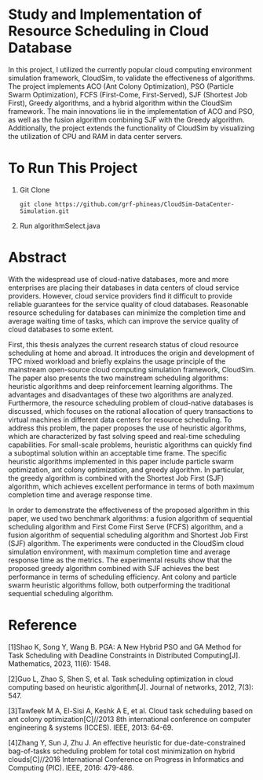 # Study and Implementation of Resource  Scheduling in Cloud Database #

In this project, I utilized the currently popular cloud computing environment simulation framework, CloudSim, to validate the effectiveness of algorithms. The project implements ACO (Ant Colony Optimization), PSO (Particle Swarm Optimization), FCFS (First-Come, First-Served), SJF (Shortest Job First), Greedy algorithms, and a hybrid algorithm within the CloudSim framework. The main innovations lie in the implementation of ACO and PSO, as well as the fusion algorithm combining SJF with the Greedy algorithm. Additionally, the project extends the functionality of CloudSim by visualizing the utilization of CPU and RAM in data center servers.

# To Run This Project

1. Git Clone

   ```shell
   git clone https://github.com/grf-phineas/CloudSim-DataCenter-Simulation.git
   ```

2. Run algorithmSelect.java


# Abstract #

With the widespread use of cloud-native databases, more and more enterprises are placing their databases in data centers of cloud service providers. However, cloud service providers find it difficult to provide reliable guarantees for the service quality of cloud databases. Reasonable resource scheduling for databases can minimize the completion time and average waiting time of tasks, which can improve the service quality of cloud databases to some extent.

First, this thesis analyzes the current research status of cloud resource scheduling at home and abroad. It introduces the origin and development of TPC mixed workload and briefly explains the usage principle of the mainstream open-source cloud computing simulation framework, CloudSim. The paper also presents the two mainstream scheduling algorithms: heuristic algorithms and deep reinforcement learning algorithms. The advantages and disadvantages of these two algorithms are analyzed. Furthermore, the resource scheduling problem of cloud-native databases is discussed, which focuses on the rational allocation of query transactions to virtual machines in different data centers for resource scheduling. To address this problem, the paper proposes the use of heuristic algorithms, which are characterized by fast solving speed and real-time scheduling capabilities. For small-scale problems, heuristic algorithms can quickly find a suboptimal solution within an acceptable time frame. The specific heuristic algorithms implemented in this paper include particle swarm optimization, ant colony optimization, and greedy algorithm. In particular, the greedy algorithm is combined with the Shortest Job First (SJF) algorithm, which achieves excellent performance in terms of both maximum completion time and average response time.

In order to demonstrate the effectiveness of the proposed algorithm in this paper, we used two benchmark algorithms: a fusion algorithm of sequential scheduling algorithm and First Come First Serve (FCFS) algorithm, and a fusion algorithm of sequential scheduling algorithm and Shortest Job First (SJF) algorithm. The experiments were conducted in the CloudSim cloud simulation environment, with maximum completion time and average response time as the metrics. The experimental results show that the proposed greedy algorithm combined with SJF achieves the best performance in terms of scheduling efficiency. Ant colony and particle swarm heuristic algorithms follow, both outperforming the traditional sequential scheduling algorithm.

# Reference

[1]Shao K, Song Y, Wang B. PGA: A New Hybrid PSO and GA Method for Task Scheduling with Deadline Constraints in Distributed Computing[J]. Mathematics, 2023, 11(6): 1548.

[2]Guo L, Zhao S, Shen S, et al. Task scheduling optimization in cloud computing based on heuristic algorithm[J]. Journal of networks, 2012, 7(3): 547.

[3]Tawfeek M A, El-Sisi A, Keshk A E, et al. Cloud task scheduling based on ant colony optimization[C]//2013 8th international conference on computer engineering & systems (ICCES). IEEE, 2013: 64-69.

[4]Zhang Y, Sun J, Zhu J. An effective heuristic for due-date-constrained bag-of-tasks scheduling problem for total cost minimization on hybrid clouds[C]//2016 International Conference on Progress in Informatics and Computing (PIC). IEEE, 2016: 479-486.
